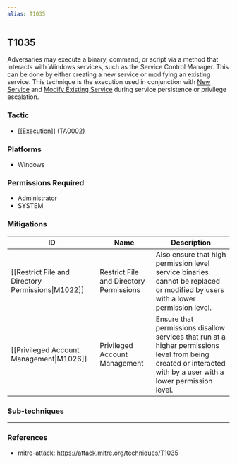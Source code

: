 ```yaml
---
alias: T1035
---
```


## T1035

Adversaries may execute a binary, command, or script via a method that interacts with Windows services, such as the Service Control Manager. This can be done by either creating a new service or modifying an existing service. This technique is the execution used in conjunction with [New Service](https://attack.mitre.org/techniques/T1050) and [Modify Existing Service](https://attack.mitre.org/techniques/T1031) during service persistence or privilege escalation.


### Tactic
- [[Execution]] (TA0002)

### Platforms
- Windows

### Permissions Required
- Administrator
- SYSTEM

### Mitigations

| ID | Name | Description |
| --- | --- | --- |
| [[Restrict File and Directory Permissions\|M1022]] | Restrict File and Directory Permissions | Also ensure that high permission level service binaries cannot be replaced or modified by users with a lower permission level. |
| [[Privileged Account Management\|M1026]] | Privileged Account Management | Ensure that permissions disallow services that run at a higher permissions level from being created or interacted with by a user with a lower permission level. |

### Sub-techniques


---
### References

- mitre-attack: https://attack.mitre.org/techniques/T1035
